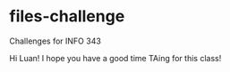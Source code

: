 files-challenge
===============

Challenges for INFO 343

Hi Luan! I hope you have a good time TAing for this class! 
